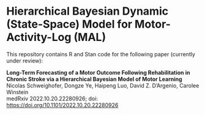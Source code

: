 # Hierarchical Bayesian Dynamic (State-Space) Model for Motor-Activity-Log (MAL)

This repository contains R and Stan code for the following paper (currently under review):

__Long-Term Forecasting of a Motor Outcome Following Rehabilitation in Chronic Stroke 
via a Hierarchical Bayesian Model of Motor Learning__\
Nicolas Schweighofer, Dongze Ye, Haipeng Luo, David Z. D’Argenio, Carolee Winstein\
medRxiv 2022.10.20.22280926; doi: https://doi.org/10.1101/2022.10.20.22280926

